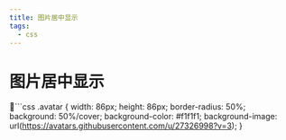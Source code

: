 ```yaml
---
title: 图片居中显示
tags: 
  - css
---
```

# 图片居中显示

```css
.avatar {
  width: 86px;
  height: 86px;
  border-radius: 50%;
  background: 50%/cover;
  background-color: #f1f1f1;
  background-image: url(https://avatars.githubusercontent.com/u/27326998?v=3);
}
```